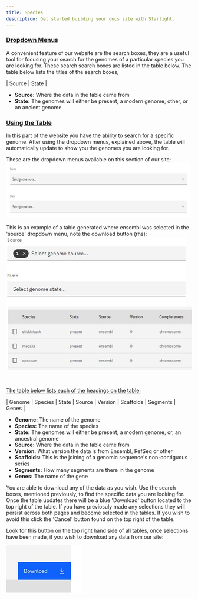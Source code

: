```yaml
---
title: Species 
description: Get started building your docs site with Starlight.
---
```


### <u>Dropdown Menus </u>

A convenient feature of our website are the search boxes, they are a useful tool for focusing your search for the genomes of a particular species you are looking for. These search search boxes are listed in the table below. The table below lists the titles of the search boxes,

| Source | State |

<ul>
<li><b>Source:</b> Where the data in the table came from</li>
<li><b>State:</b> The genomes will either be present, a modern genome, other, or an ancient genome
</ul>


### <u> Using the Table </u>

In this part of the website you have the ability to search for a specific genome. After using the dropdown menus, explained above, the table will automatically update to show you the genomes you are looking for.

These are the dropdown menus available on this section of our site:
 <img src="/src/assets/species_dropmenu.jpg"
 width="500"
 height="150"/>

 This is an example of a table generated where ensembl was selected in the 'source' dropdown menu, note the download button (rhs):
 <img src="/src/assets/species_source.jpg">
 <img src="/src/assets/table.jpg"
 width="600"
 height="170" />


 <br>
 
 <u>The table below lists each of the headings on the table:</u>


| Genome | Species | State | Source | Version | Scaffolds | Segments | Genes |

<ul>
<li><b>Genome:</b> The name of the genome
<li><b>Species:</b> The name of the species
<li><b>State:</b> The genomes will either be present, a modern genome, or, an ancestral genome
<li><b>Source:</b> Where the data in the table came from
<li><b>Version:</b> What version the data is from Ensembl, RefSeq or other
<li><b>Scaffolds:</b> This is the joining of a genomic sequence's non-contiguous series
<li><b>Segments:</b>  How many segments are there in the genome
<li><b>Genes:</b> The name of the gene
</ul>

You are able to download any of the data as you wish. Use the search boxes, mentioned previously, to find the specific data you are looking for. Once the table updates there will be a blue 'Download' button located to the top right of the table. If you have previosuly made any selections they will persist across both pages and become selected in the tables. If you wish to avoid this click the 'Cancel' button found on the top right of the table.

Look for this button on the top right hand side of all tables, once selections have been made, if you wish to download any data from our site:

 <img src="/src/assets/download.jpg">